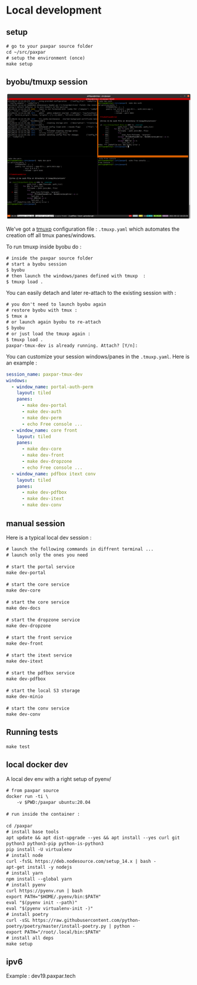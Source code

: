 # Local development

## setup


```shell
# go to your paxpar source folder
cd ~/src/paxpar
# setup the environment (once)
make setup
```

## byobu/tmuxp session

![](tmuxp.png)

We've got a [tmuxp](https://github.com/tmux-python/tmuxp) configuration file : `.tmuxp.yaml` which automates
the creation off all tmux panes/windows.

To run tmuxp inside byobu do :
```shell
# inside the paxpar source folder
# start a byobu session
$ byobu
# then launch the windows/panes defined with tmuxp  :
$ tmuxp load .
```


You can easily detach and later re-attach to the existing session with :

```shell
# you don't need to launch byobu again
# restore byobu with tmux :
$ tmux a
# or launch again byobu to re-attach
$ byobu
# or just load the tmuxp again :
$ tmuxp load .
paxpar-tmux-dev is already running. Attach? [Y/n]:
```

You can customize your session windows/panes in the `.tmuxp.yaml`.
Here is an example :

```yaml
session_name: paxpar-tmux-dev
windows:
  - window_name: portal-auth-perm
    layout: tiled
    panes:
      - make dev-portal
      - make dev-auth
      - make dev-perm
      - echo Free console ...
  - window_name: core front
    layout: tiled
    panes:
      - make dev-core
      - make dev-front
      - make dev-dropzone
      - echo Free console ...
  - window_name: pdfbox itext conv
    layout: tiled
    panes:
      - make dev-pdfbox
      - make dev-itext
      - make dev-conv
```

## manual session

Here is a typical local dev session :

```shell
# launch the following commands in diffrent terminal ...
# launch only the ones you need

# start the portal service
make dev-portal

# start the core service
make dev-core

# start the core service
make dev-docs

# start the dropzone service
make dev-dropzone

# start the front service
make dev-front

# start the itext service
make dev-itext

# start the pdfbox service
make dev-pdfbox

# start the local S3 storage
make dev-minio

# start the conv service
make dev-conv
```

## Running tests

```shell
make test
```

## local docker dev

A local dev env with a right setup of pyenv/
```shell
# from paxpar source
docker run -ti \
    -v $PWD:/paxpar ubuntu:20.04

# run inside the container :

cd /paxpar
# install base tools
apt update && apt dist-upgrade --yes && apt install --yes curl git python3 python3-pip python-is-python3
pip install -U virtualenv
# install node
curl -fsSL https://deb.nodesource.com/setup_14.x | bash -
apt-get install -y nodejs
# install yarn
npm install --global yarn
# install pyenv
curl https://pyenv.run | bash
export PATH="$HOME/.pyenv/bin:$PATH"
eval "$(pyenv init --path)"
eval "$(pyenv virtualenv-init -)"
# install poetry
curl -sSL https://raw.githubusercontent.com/python-poetry/poetry/master/install-poetry.py | python -
export PATH="/root/.local/bin:$PATH"
# install all deps
make setup
```

## ipv6


Example : dev19.paxpar.tech
